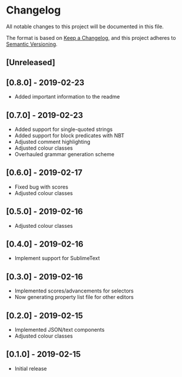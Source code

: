 # Changelog
All notable changes to this project will be documented in this file.

The format is based on [Keep a Changelog](https://keepachangelog.com/en/1.0.0/), and this project adheres to [Semantic Versioning](https://semver.org/spec/v2.0.0.html).

## [Unreleased]

## [0.8.0] - 2019-02-23
- Added important information to the readme

## [0.7.0] - 2019-02-23
- Added support for single-quoted strings
- Added support for block predicates with NBT
- Adjusted comment highlighting
- Adjusted colour classes
- Overhauled grammar generation scheme

## [0.6.0] - 2019-02-17
- Fixed bug with scores
- Adjusted colour classes

## [0.5.0] - 2019-02-16
- Adjusted colour classes

## [0.4.0] - 2019-02-16
- Implement support for SublimeText

## [0.3.0] - 2019-02-16
- Implemented scores/advancements for selectors
- Now generating property list file for other editors

## [0.2.0] - 2019-02-15
- Implemented JSON/text components
- Adjusted colour classes

## [0.1.0] - 2019-02-15
- Initial release
